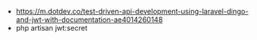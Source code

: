 * https://m.dotdev.co/test-driven-api-development-using-laravel-dingo-and-jwt-with-documentation-ae4014260148
* php artisan jwt:secret
